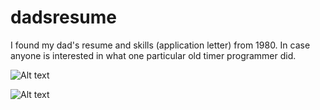 # dadsresume
I found my dad's resume and skills (application letter) from 1980.  In case anyone is interested in what one particular old timer programmer did.  


![Alt text](relative/path/to/img.jpg?raw=true "Skills")

![Alt text](relative/path/to/img.jpg?raw=true "Title")

